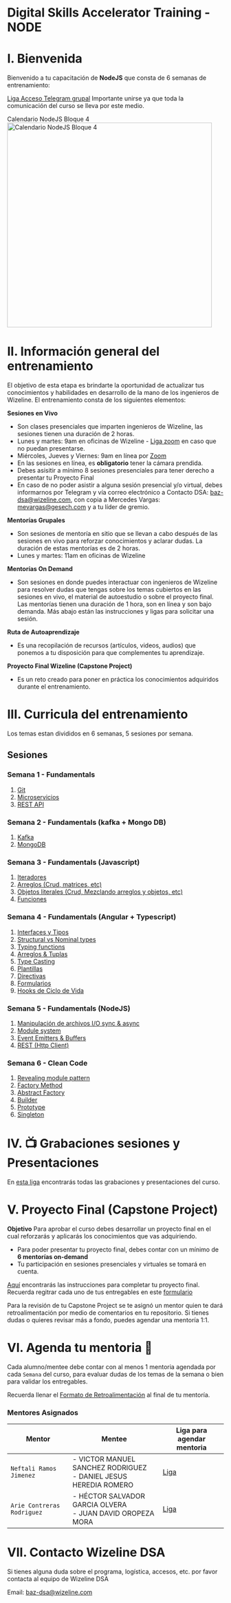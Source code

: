 # Digital Skills Accelerator Training - NODE

# I. Bienvenida
Bienvenido a tu capacitación de **NodeJS** que consta de 6 semanas de entrenamiento: 

[Liga Acceso Telegram grupal](https://t.me/+WaWlhbXQ4qUwOGZh) 
Importante unirse ya que toda la comunicación del curso se lleva por este medio.

Calendario NodeJS Bloque 4<br>
<img width="476" alt="Calendario NodeJS Bloque 4" src="https://user-images.githubusercontent.com/94467952/227018363-334882f6-7f19-4608-a40d-29eaf408f66e.png">


# II. Información general del entrenamiento
El objetivo de esta etapa es brindarte la oportunidad de actualizar tus conocimientos y habilidades en desarrollo de la mano de los ingenieros de Wizeline. El entrenamiento consta de los siguientes elementos: 

**Sesiones en Vivo** 
- Son clases presenciales que imparten ingenieros de Wizeline, las sesiones tienen una duración de 2 horas.
- Lunes y martes: 9am en oficinas de Wizeline - [Liga zoom](https://wizeline.zoom.us/j/89173238693) en caso que no puedan presentarse.
- Miércoles, Jueves y Viernes: 9am en línea por [Zoom](https://wizeline.zoom.us/j/89173238693)
- En las sesiones en línea, es **obligatorio** tener la cámara prendida.
- Debes asisitir a mínimo 8 sesiones presenciales para tener derecho a presentar tu Proyecto Final
- En caso de no poder asistir a alguna sesión presencial y/o virtual, debes informarnos por Telegram y vía correo electrónico a Contacto DSA: baz-dsa@wizeline.com, con copia a Mercedes Vargas: mevargas@gesech.com y a tu líder de gremio. 

**Mentorías Grupales**
- Son sesiones de mentoría en sitio que se llevan a cabo después de las sesiones en vivo para reforzar conocimientos y aclarar dudas. La duración de estas mentorías es de 2 horas.
- Lunes y martes: 11am en oficinas de Wizeline

**Mentorías On Demand**
- Son sesiones en donde puedes interactuar con ingenieros de Wizeline para resolver dudas que tengas sobre los temas cubiertos en las sesiones en vivo, el material de autoestudio o sobre el proyecto final. Las mentorías tienen una duración de 1 hora, son en línea y son bajo demanda. Más abajo están las instrucciones y ligas para solicitar una sesión.

**Ruta de Autoaprendizaje**
- Es una recopilación de recursos (artículos, videos, audios) que ponemos a tu disposición para que complementes tu aprendizaje.

**Proyecto Final Wizeline (Capstone Project)**
- Es un reto creado para poner en práctica los conocimientos adquiridos durante el entrenamiento. 

# III. Curricula del entrenamiento
Los temas estan divididos en 6 semanas, 5 sesiones por semana. 

## Sesiones

### Semana 1 - Fundamentals

1.  [Git](1/GIT/README.md)
2.  [Microservicios](1/Microservicios/README.md)
3.  [REST API](1/REST%20API/README.md)

### Semana 2 - Fundamentals (kafka + Mongo DB)

1.  [Kafka](2/GIT/README.md)
2.  [MongoDB](2/MongoDB/README.md)


### Semana 3 - Fundamentals (Javascript)

1.  [Iteradores](3/iteradores/README.md)
2.  [Arreglos (Crud, matrices, etc)](3/arreglos/README.md)
3.  [Objetos literales (Crud, Mezclando arreglos y objetos, etc)](3/objetosLiterales/README.md)
4.  [Funciones](3/funciones/README.md)

### Semana 4 - Fundamentals (Angular + Typescript)

1.  [Interfaces y Tipos](4/interfacesTipos/README.md)
2.  [Structural vs Nominal types](4/structuralTiposNominales/README.md)
3.  [Typing functions](4/typingFunctions/README.md)
4.  [Arreglos & Tuplas](4/arreglosTuplas/README.md)
5.  [Type Casting](4/typeCasting/README.md)
6.  [Plantillas](4/plantillas/README.md)
7.  [Directivas](4/directivas/README.md)
8.  [Formularios](4/formularios/README.md)
9.  [Hooks de Ciclo de Vida](4/hooksCicloDeVida/README.md)

### Semana 5 - Fundamentals (NodeJS)

1.  [Manipulación de archivos I/O sync & async](5/manipulacionArchivos/README.md)
2.  [Module system](5/moduleSystem/README.md)
3.  [Event Emitters & Buffers](5/eventEmitters/README.md)
4.  [REST (Http Client)](5/rest/README.md)

### Semana 6 - Clean Code

1.  [Revealing module pattern](6/revealingModulePattern/README.md)
2.  [Factory Method](6/factoryMethod/README.md)
3.  [Abstract Factory](6/abstractFactory/README.md)
4.  [Builder](6/builder/README.md)
5.  [Prototype](6/prototype/README.md)
6.  [Singleton](6/singleton/README.md)

# IV. 📺 Grabaciones sesiones y Presentaciones

En [esta liga](https://github.com/wizelineacademy/BAZNODE4-2023/blob/main/Grabaciones%20y%20Presentaciones.md) encontrarás todas las grabaciones y presentaciones del curso.

# V. Proyecto Final (Capstone Project)

**Objetivo**
Para aprobar el curso debes desarrollar un proyecto final en el cual reforzarás y aplicarás los conocimientos que vas adquiriendo.
- Para poder presentar tu proyecto final, debes contar con un mínimo de **6 mentorías on-demand**
- Tu participación en sesiones presenciales y virtuales se tomará en cuenta.

[Aquí](Capstone%20Project.md) encontrarás las instrucciones para completar tu proyecto final. Recuerda regitrar cada uno de tus entregables en este [formulario](https://forms.gle/U9KamGQhedhbyrL67)

Para la revisión de tu Capstone Project se te asignó un mentor quien te dará retroalimentación por medio de comentarios en tu repositorio. Si tienes dudas o quieres revisar más a fondo, puedes agendar una mentoría 1:1.

# VI. Agenda tu mentoria 📆
Cada alumno/mentee debe contar con al menos 1 mentoria agendada por cada `Semana` del curso, para evaluar dudas de los temas de la semana o bien para validar los entregables.

Recuerda llenar el [Formato de Retroalimentación](https://forms.gle/EZ7E2XUbx4zvidNK8) al final de tu mentoría.

### Mentores Asignados

| Mentor               | Mentee                          |  Liga para agendar mentoria                |
|----------------------|---------------------------------|--------------------------------------------|
| `Neftali Ramos Jimenez`       | - VICTOR MANUEL SANCHEZ RODRIGUEZ   <br/> - DANIEL JESUS HEREDIA ROMERO | [Liga](https://calendly.com/neftali-ramos/mentoria-baz) |
| `Arie Contreras Rodriguez`      | - HÉCTOR SALVADOR GARCIA OLVERA <br/> - JUAN DAVID OROPEZA MORA | [Liga](https://calendly.com/abner-arie/mentoria-baz) |

# VII. Contacto Wizeline DSA

Si tienes alguna duda sobre el programa, logística, accesos, etc. por favor contacta al equipo de Wizeline DSA

Email: [baz-dsa@wizeline.com](baz-dsa@wizeline.com)
